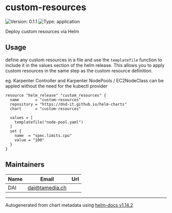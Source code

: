 # custom-resources

![Version: 0.1.1](https://img.shields.io/badge/Version-0.1.1-informational?style=flat-square) ![Type: application](https://img.shields.io/badge/Type-application-informational?style=flat-square)

Deploy custom resources via Helm

## Usage

define any custom resources in a file and use the `templatefile` function to include it in the values section of the helm release.
This allows you to apply custom resources in the same step as the custom resource definition.

eg. Karpenter Controller and Karpenter NodePools / EC2NodeClass can be appled without the need for
the kubectl provider

```hcl
resource "helm_release" "custom_resources" {
  name       = "custom-resources"
  repository = "https://dnd-it.github.io/helm-charts"
  chart      = "custom-resources"

  values = [
    templatefile("node-pool.yaml")
  ]
  set {
    name  = "spec.limits.cpu"
    value = "100"
  }
}
```

## Maintainers

| Name | Email | Url |
| ---- | ------ | --- |
| DAI | <dai@tamedia.ch> |  |

----------------------------------------------
Autogenerated from chart metadata using [helm-docs v1.14.2](https://github.com/norwoodj/helm-docs/releases/v1.14.2)
